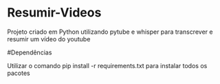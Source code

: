 # Resumir-Videos

Projeto criado em Python utilizando pytube e whisper para transcrever e resumir um vídeo do youtube

#Dependências

Utilizar o comando pip install -r requirements.txt para instalar todos os pacotes
